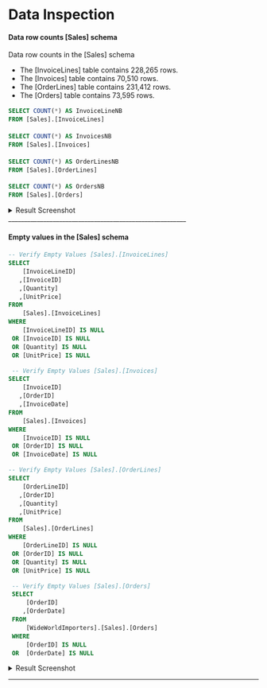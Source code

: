 # Data Inspection

#### Data row counts [Sales] schema

Data row counts in the [Sales] schema
- The [InvoiceLines] table contains 228,265 rows.
- The [Invoices] table contains 70,510 rows.
- The [OrderLines] table contains 231,412 rows.
- The [Orders] table contains 73,595 rows.

```sql
SELECT COUNT(*) AS InvoiceLineNB
FROM [Sales].[InvoiceLines] 

SELECT COUNT(*) AS InvoicesNB
FROM [Sales].[Invoices] 

SELECT COUNT(*) AS OrderLinesNB
FROM [Sales].[OrderLines] 

SELECT COUNT(*) AS OrdersNB
FROM [Sales].[Orders]
```
<details>
	
<summary>Result Screenshot</summary>

![alt text]( https://github.com/Evank2023/Portfolio/blob/WWI/ResultScreenshot/Screenshot%202024-09-30%20020419.png "Row Count Sales")

</details>
________________________________________________________

#### Empty values in the [Sales] schema

```sql
-- Verify Empty Values [Sales].[InvoiceLines]
SELECT 
    [InvoiceLineID]
   ,[InvoiceID]
   ,[Quantity]
   ,[UnitPrice]
FROM 
    [Sales].[InvoiceLines]
WHERE	 
    [InvoiceLineID] IS NULL
 OR [InvoiceID] IS NULL
 OR [Quantity] IS NULL
 OR [UnitPrice] IS NULL
```


```sql
 -- Verify Empty Values [Sales].[Invoices]
SELECT
    [InvoiceID]
   ,[OrderID]
   ,[InvoiceDate]
FROM 
    [Sales].[Invoices]
WHERE	 
    [InvoiceID] IS NULL
 OR [OrderID] IS NULL
 OR [InvoiceDate] IS NULL

```

```sql
-- Verify Empty Values [Sales].[OrderLines]
SELECT
    [OrderLineID]
   ,[OrderID]
   ,[Quantity]
   ,[UnitPrice]
FROM 
    [Sales].[OrderLines]
WHERE
    [OrderLineID] IS NULL
 OR [OrderID] IS NULL
 OR [Quantity] IS NULL
 OR [UnitPrice] IS NULL

```

```sql
 -- Verify Empty Values [Sales].[Orders]
 SELECT 
     [OrderID]
    ,[OrderDate]
 FROM 
     [WideWorldImporters].[Sales].[Orders]
 WHERE 
     [OrderID] IS NULL
 OR  [OrderDate] IS NULL

```
<details>
	
<summary>Result Screenshot</summary>

![alt text]( https://github.com/Evank2023/Portfolio/blob/WWI/ResultScreenshot/image1.png "No missing values")

</details>

____________________________________________________
















